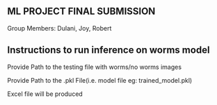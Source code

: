 ## ML PROJECT FINAL SUBMISSION
Group Members: Dulani, Joy, Robert

## Instructions to run inference on worms model 

Provide Path to the testing file with worms/no worms images 

Provide Path to the .pkl File(i.e. model file eg: trained_model.pkl) 

Excel file will be produced  
